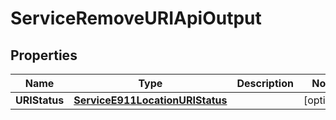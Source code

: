 

# ServiceRemoveURIApiOutput


## Properties

| Name | Type | Description | Notes |
|------------ | ------------- | ------------- | -------------|
|**URIStatus** | [**ServiceE911LocationURIStatus**](ServiceE911LocationURIStatus.md) |  |  [optional] |




